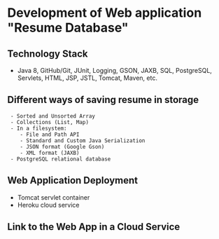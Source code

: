 # Development of Web application "Resume Database"
## Technology Stack
  - Java 8, GitHub/Git, JUnit, Logging, GSON, JAXB, SQL, PostgreSQL, Servlets, HTML, JSP, JSTL, Tomcat, Maven, etc.  
## Different ways of saving resume in storage
     - Sorted and Unsorted Array
     - Collections (List, Map)
     - In a filesystem:
		- File and Path API
		- Standard and Custom Java Serialization
		- JSON format (Google Gson)
		- XML format (JAXB)
	 - PostgreSQL relational database
## Web Application Deployment
  -	Tomcat servlet container
  - Heroku cloud service
## Link to the Web App in a Cloud Service
